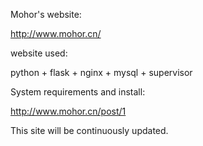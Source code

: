 Mohor's website:

http://www.mohor.cn/

website used:

python + flask + nginx + mysql + supervisor

System requirements and install:

http://www.mohor.cn/post/1

This site will be continuously updated.
